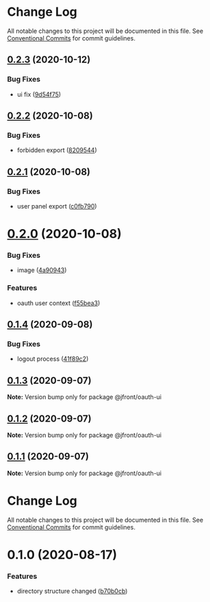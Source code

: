 # Change Log

All notable changes to this project will be documented in this file.
See [Conventional Commits](https://conventionalcommits.org) for commit guidelines.

## [0.2.3](https://github.com/Jepria/jfront-oauth/compare/@jfront/oauth-ui@0.2.2...@jfront/oauth-ui@0.2.3) (2020-10-12)


### Bug Fixes

* ui fix ([9d54f75](https://github.com/Jepria/jfront-oauth/commit/9d54f75ecb4d1b9ea22b6960871dd30c6f2b8574))





## [0.2.2](https://github.com/Jepria/jfront-oauth/compare/@jfront/oauth-ui@0.2.1...@jfront/oauth-ui@0.2.2) (2020-10-08)


### Bug Fixes

* forbidden export ([8209544](https://github.com/Jepria/jfront-oauth/commit/82095443804006b938ab1182d0b67602dcdde097))





## [0.2.1](https://github.com/Jepria/jfront-oauth/compare/@jfront/oauth-ui@0.2.0...@jfront/oauth-ui@0.2.1) (2020-10-08)


### Bug Fixes

* user panel export ([c0fb790](https://github.com/Jepria/jfront-oauth/commit/c0fb79022f10fceb752bb6894a3e0b9db88dc117))





# [0.2.0](https://github.com/Jepria/jfront-oauth/compare/@jfront/oauth-ui@0.1.4...@jfront/oauth-ui@0.2.0) (2020-10-08)


### Bug Fixes

* image ([4a90943](https://github.com/Jepria/jfront-oauth/commit/4a90943020d218fa780df4d585ae3f327c119467))


### Features

* oauth user context ([f55bea3](https://github.com/Jepria/jfront-oauth/commit/f55bea3b2a465bc00c65048c257e5d4beb314ba3))





## [0.1.4](https://github.com/Jepria/jfront-oauth/compare/@jfront/oauth-ui@0.1.3...@jfront/oauth-ui@0.1.4) (2020-09-08)


### Bug Fixes

* logout process ([41f89c2](https://github.com/Jepria/jfront-oauth/commit/41f89c244ab600df172dcc7c2f1a426d8d4ac6ec))





## [0.1.3](https://github.com/Jepria/jfront-oauth/compare/@jfront/oauth-ui@0.1.2...@jfront/oauth-ui@0.1.3) (2020-09-07)

**Note:** Version bump only for package @jfront/oauth-ui





## [0.1.2](https://github.com/Jepria/jfront-oauth/compare/@jfront/oauth-ui@0.1.1...@jfront/oauth-ui@0.1.2) (2020-09-07)

**Note:** Version bump only for package @jfront/oauth-ui





## [0.1.1](https://github.com/Jepria/jfront-oauth/compare/@jfront/oauth-ui@0.1.0...@jfront/oauth-ui@0.1.1) (2020-09-07)

**Note:** Version bump only for package @jfront/oauth-ui





# Change Log

All notable changes to this project will be documented in this file. See
[Conventional Commits](https://conventionalcommits.org) for commit guidelines.

# 0.1.0 (2020-08-17)

### Features

- directory structure changed
  ([b70b0cb](https://github.com/Jepria/jfront-oauth/commit/b70b0cbb5c82ad34a3696e6498b5291221a125d1))

